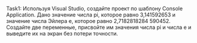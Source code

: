 Task1: Используя Visual Studio, создайте проект по шаблону Console Application. Дано значение числа pi, которое равно 3,141592653 и значение числа Эйлера е, которое равно 2,7182818284 590452. Создайте две переменные, присвойте им значения числа pi и числа е и выведите их на экран без потери точности.
